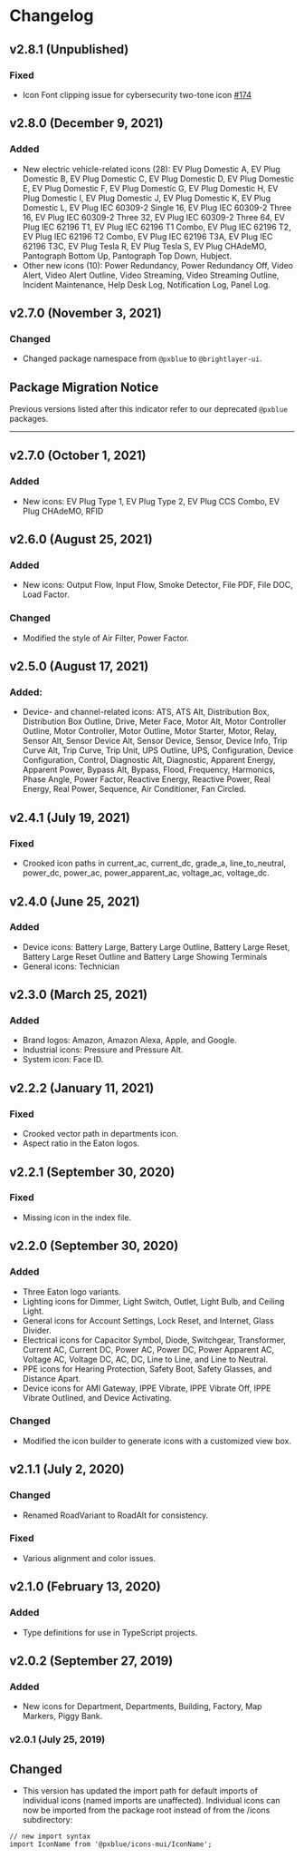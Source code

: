 # Changelog

## v2.8.1 (Unpublished)

### Fixed
-   Icon Font clipping issue for cybersecurity two-tone icon [#174](https://github.com/pxblue/icons/issues/174)


## v2.8.0 (December 9, 2021)

### Added

-   New electric vehicle-related icons (28): EV Plug Domestic A, EV Plug Domestic B, EV Plug Domestic C, EV Plug Domestic D, EV Plug Domestic E, EV Plug Domestic F, EV Plug Domestic G, EV Plug Domestic H, EV Plug Domestic I, EV Plug Domestic J, EV Plug Domestic K, EV Plug Domestic L, EV Plug IEC 60309-2 Single 16, EV Plug IEC 60309-2 Three 16, EV Plug IEC 60309-2 Three 32, EV Plug IEC 60309-2 Three 64, EV Plug IEC 62196 T1, EV Plug IEC 62196 T1 Combo, EV Plug IEC 62196 T2, EV Plug IEC 62196 T2 Combo, EV Plug IEC 62196 T3A, EV Plug IEC 62196 T3C, EV Plug Tesla R, EV Plug Tesla S, EV Plug CHAdeMO, Pantograph Bottom Up, Pantograph Top Down, Hubject.
-   Other new icons (10): Power Redundancy, Power Redundancy Off, Video Alert, Video Alert Outline, Video Streaming, Video Streaming Outline, Incident Maintenance, Help Desk Log, Notification Log, Panel Log.

## v2.7.0 (November 3, 2021)

### Changed

-   Changed package namespace from `@pxblue` to `@brightlayer-ui`.

## Package Migration Notice

Previous versions listed after this indicator refer to our deprecated `@pxblue` packages.

---

## v2.7.0 (October 1, 2021)

### Added

-   New icons: EV Plug Type 1, EV Plug Type 2, EV Plug CCS Combo, EV Plug CHAdeMO, RFID

## v2.6.0 (August 25, 2021)

### Added

-   New icons: Output Flow, Input Flow, Smoke Detector, File PDF, File DOC, Load Factor.

### Changed

-   Modified the style of Air Filter, Power Factor.

## v2.5.0 (August 17, 2021)

### Added:

-   Device- and channel-related icons: ATS, ATS Alt, Distribution Box, Distribution Box Outline, Drive, Meter Face, Motor Alt, Motor Controller Outline, Motor Controller, Motor Outline, Motor Starter, Motor, Relay, Sensor Alt, Sensor Device Alt, Sensor Device, Sensor, Device Info, Trip Curve Alt, Trip Curve, Trip Unit, UPS Outline, UPS, Configuration, Device Configuration, Control, Diagnostic Alt, Diagnostic, Apparent Energy, Apparent Power, Bypass Alt, Bypass, Flood, Frequency, Harmonics, Phase Angle, Power Factor, Reactive Energy, Reactive Power, Real Energy, Real Power, Sequence, Air Conditioner, Fan Circled.

## v2.4.1 (July 19, 2021)

### Fixed

-   Crooked icon paths in current_ac, current_dc, grade_a, line_to_neutral, power_dc, power_ac, power_apparent_ac, voltage_ac, voltage_dc.

## v2.4.0 (June 25, 2021)

### Added

-   Device icons: Battery Large, Battery Large Outline, Battery Large Reset, Battery Large Reset Outline and Battery Large Showing Terminals
-   General icons: Technician

## v2.3.0 (March 25, 2021)

### Added

-   Brand logos: Amazon, Amazon Alexa, Apple, and Google.
-   Industrial icons: Pressure and Pressure Alt.
-   System icon: Face ID.

## v2.2.2 (January 11, 2021)

### Fixed

-   Crooked vector path in departments icon.
-   Aspect ratio in the Eaton logos.

## v2.2.1 (September 30, 2020)

### Fixed

-   Missing icon in the index file.

## v2.2.0 (September 30, 2020)

### Added

-   Three Eaton logo variants.
-   Lighting icons for Dimmer, Light Switch, Outlet, Light Bulb, and Ceiling Light.
-   General icons for Account Settings, Lock Reset, and Internet, Glass Divider.
-   Electrical icons for Capacitor Symbol, Diode, Switchgear, Transformer, Current AC, Current DC, Power AC, Power DC, Power Apparent AC, Voltage AC, Voltage DC, AC, DC, Line to Line, and Line to Neutral.
-   PPE icons for Hearing Protection, Safety Boot, Safety Glasses, and Distance Apart.
-   Device icons for AMI Gateway, IPPE Vibrate, IPPE Vibrate Off, IPPE Vibrate Outlined, and Device Activating.

### Changed

-   Modified the icon builder to generate icons with a customized view box.

## v2.1.1 (July 2, 2020)

### Changed

-   Renamed RoadVariant to RoadAlt for consistency.

### Fixed

-   Various alignment and color issues.

## v2.1.0 (February 13, 2020)

### Added

-   Type definitions for use in TypeScript projects.

## v2.0.2 (September 27, 2019)

### Added

-   New icons for Department, Departments, Building, Factory, Map Markers, Piggy Bank.

### v2.0.1 (July 25, 2019)

## Changed

-   This version has updated the import path for default imports of individual icons (named imports are unaffected). Individual icons can now be imported from the package root instead of from the /icons subdirectory:

```tsx
// new import syntax
import IconName from '@pxblue/icons-mui/IconName';
```
